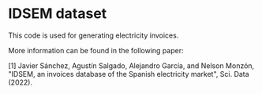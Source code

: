 # IDSEM dataset

This code is used for generating electricity invoices. 

More information can be found in the following paper:

[1] Javier Sánchez, Agustín Salgado, Alejandro García, and Nelson Monzón, "IDSEM, an invoices database of the Spanish electricity market", Sci. Data (2022).

